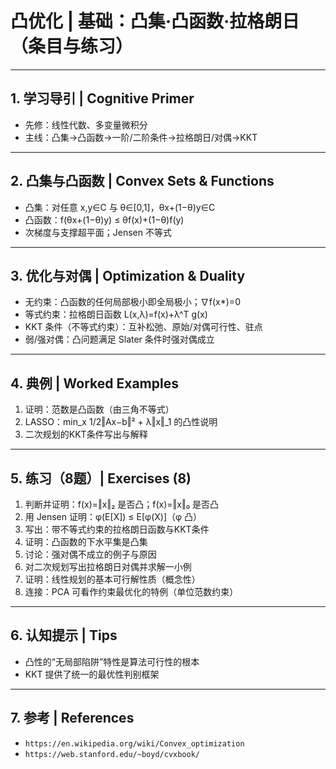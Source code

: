 # 凸优化 | 基础：凸集·凸函数·拉格朗日（条目与练习）

---

## 1. 学习导引 | Cognitive Primer

- 先修：线性代数、多变量微积分
- 主线：凸集→凸函数→一阶/二阶条件→拉格朗日/对偶→KKT

---

## 2. 凸集与凸函数 | Convex Sets & Functions

- 凸集：对任意 x,y∈C 与 θ∈[0,1]，θx+(1−θ)y∈C
- 凸函数：f(θx+(1−θ)y) ≤ θf(x)+(1−θ)f(y)
- 次梯度与支撑超平面；Jensen 不等式

---

## 3. 优化与对偶 | Optimization & Duality

- 无约束：凸函数的任何局部极小即全局极小；∇f(x*)=0
- 等式约束：拉格朗日函数 L(x,λ)=f(x)+λ^T g(x)
- KKT 条件（不等式约束）：互补松弛、原始/对偶可行性、驻点
- 弱/强对偶：凸问题满足 Slater 条件时强对偶成立

---

## 4. 典例 | Worked Examples

1) 证明：范数是凸函数（由三角不等式）
2) LASSO：min_x 1/2‖Ax−b‖² + λ‖x‖_1 的凸性说明
3) 二次规划的KKT条件写出与解释

---

## 5. 练习（8题）| Exercises (8)

1) 判断并证明：f(x)=‖x‖₂ 是否凸；f(x)=‖x‖₀ 是否凸
2) 用 Jensen 证明：φ(E[X]) ≤ E[φ(X)]（φ 凸）
3) 写出：带不等式约束的拉格朗日函数与KKT条件
4) 证明：凸函数的下水平集是凸集
5) 讨论：强对偶不成立的例子与原因
6) 对二次规划写出拉格朗日对偶并求解一小例
7) 证明：线性规划的基本可行解性质（概念性）
8) 连接：PCA 可看作约束最优化的特例（单位范数约束）

---

## 6. 认知提示 | Tips

- 凸性的“无局部陷阱”特性是算法可行性的根本
- KKT 提供了统一的最优性判别框架

---

## 7. 参考 | References

- `https://en.wikipedia.org/wiki/Convex_optimization`
- `https://web.stanford.edu/~boyd/cvxbook/`
